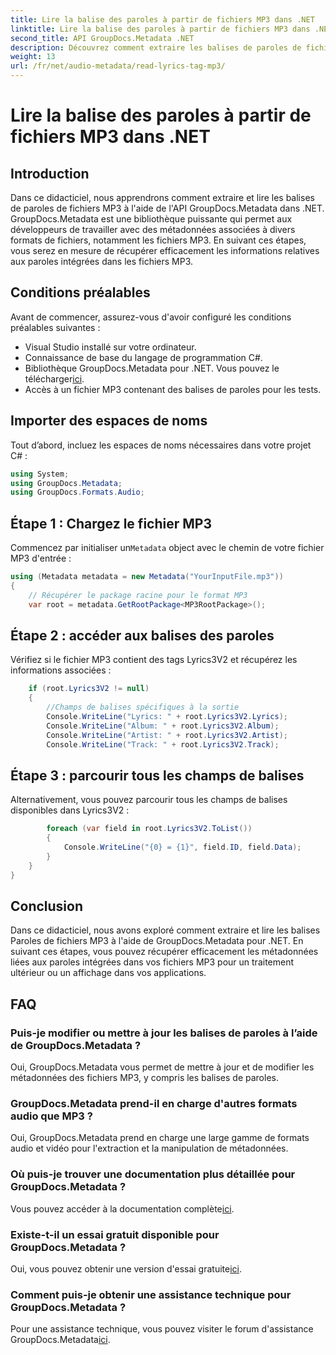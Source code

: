 ```yaml
---
title: Lire la balise des paroles à partir de fichiers MP3 dans .NET
linktitle: Lire la balise des paroles à partir de fichiers MP3 dans .NET
second_title: API GroupDocs.Metadata .NET
description: Découvrez comment extraire les balises de paroles de fichiers MP3 à l’aide de GroupDocs.Metadata pour .NET. Suivez notre tutoriel étape par étape.
weight: 13
url: /fr/net/audio-metadata/read-lyrics-tag-mp3/
---
```


# Lire la balise des paroles à partir de fichiers MP3 dans .NET

## Introduction
Dans ce didacticiel, nous apprendrons comment extraire et lire les balises de paroles de fichiers MP3 à l'aide de l'API GroupDocs.Metadata dans .NET. GroupDocs.Metadata est une bibliothèque puissante qui permet aux développeurs de travailler avec des métadonnées associées à divers formats de fichiers, notamment les fichiers MP3. En suivant ces étapes, vous serez en mesure de récupérer efficacement les informations relatives aux paroles intégrées dans les fichiers MP3.
## Conditions préalables
Avant de commencer, assurez-vous d'avoir configuré les conditions préalables suivantes :
- Visual Studio installé sur votre ordinateur.
- Connaissance de base du langage de programmation C#.
-  Bibliothèque GroupDocs.Metadata pour .NET. Vous pouvez le télécharger[ici](https://releases.groupdocs.com/metadata/net/).
- Accès à un fichier MP3 contenant des balises de paroles pour les tests.

## Importer des espaces de noms
Tout d’abord, incluez les espaces de noms nécessaires dans votre projet C# :
```csharp
using System;
using GroupDocs.Metadata;
using GroupDocs.Formats.Audio;
```
## Étape 1 : Chargez le fichier MP3
 Commencez par initialiser un`Metadata` object avec le chemin de votre fichier MP3 d'entrée :
```csharp
using (Metadata metadata = new Metadata("YourInputFile.mp3"))
{
    // Récupérer le package racine pour le format MP3
    var root = metadata.GetRootPackage<MP3RootPackage>();
```
## Étape 2 : accéder aux balises des paroles
Vérifiez si le fichier MP3 contient des tags Lyrics3V2 et récupérez les informations associées :
```csharp
    if (root.Lyrics3V2 != null)
    {
        //Champs de balises spécifiques à la sortie
        Console.WriteLine("Lyrics: " + root.Lyrics3V2.Lyrics);
        Console.WriteLine("Album: " + root.Lyrics3V2.Album);
        Console.WriteLine("Artist: " + root.Lyrics3V2.Artist);
        Console.WriteLine("Track: " + root.Lyrics3V2.Track);
```
## Étape 3 : parcourir tous les champs de balises
Alternativement, vous pouvez parcourir tous les champs de balises disponibles dans Lyrics3V2 :
```csharp
        foreach (var field in root.Lyrics3V2.ToList())
        {
            Console.WriteLine("{0} = {1}", field.ID, field.Data);
        }
    }
}
```

## Conclusion
Dans ce didacticiel, nous avons exploré comment extraire et lire les balises Paroles de fichiers MP3 à l'aide de GroupDocs.Metadata pour .NET. En suivant ces étapes, vous pouvez récupérer efficacement les métadonnées liées aux paroles intégrées dans vos fichiers MP3 pour un traitement ultérieur ou un affichage dans vos applications.

## FAQ
### Puis-je modifier ou mettre à jour les balises de paroles à l’aide de GroupDocs.Metadata ?
Oui, GroupDocs.Metadata vous permet de mettre à jour et de modifier les métadonnées des fichiers MP3, y compris les balises de paroles.
### GroupDocs.Metadata prend-il en charge d'autres formats audio que MP3 ?
Oui, GroupDocs.Metadata prend en charge une large gamme de formats audio et vidéo pour l'extraction et la manipulation de métadonnées.
### Où puis-je trouver une documentation plus détaillée pour GroupDocs.Metadata ?
 Vous pouvez accéder à la documentation complète[ici](https://tutorials.groupdocs.com/metadata/net/).
### Existe-t-il un essai gratuit disponible pour GroupDocs.Metadata ?
 Oui, vous pouvez obtenir une version d'essai gratuite[ici](https://releases.groupdocs.com/).
### Comment puis-je obtenir une assistance technique pour GroupDocs.Metadata ?
 Pour une assistance technique, vous pouvez visiter le forum d'assistance GroupDocs.Metadata[ici](https://forum.groupdocs.com/c/metadata/14).